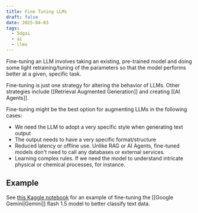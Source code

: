 ```yaml
---
title: Fine Tuning LLMs
draft: false
date: 2025-04-03
tags:
  - 5dgai
  - ai
  - llms
---
```

Fine-tuning an LLM involves taking an existing, pre-trained model and doing some light retraining/tuning of the parameters so that the model performs better at a given, specific task.

Fine-tuning is just one strategy for altering the behavior of LLMs. Other strategies include [[Retrieval Augmented Generation]] and creating [[AI Agents]].

Fine-tuning might be the best option for augmenting LLMs in the following cases:
- We need the LLM to adopt a very specific style when generating text output
- The output needs to have a very specific format/structure
- Reduced latency or offline use. Unlike RAG or AI Agents, fine-tuned models don't need to call any databases or external services.
- Learning complex rules. If we need the model to understand intricate physical or chemical processes, for instance.

## Example

See [this Kaggle notebook](https://www.kaggle.com/code/ekholme/day-4-fine-tuning-a-custom-model/edit) for an example of fine-tuning the [[Google Gemini|Gemini]] flash 1.5 model to better classify text data.
